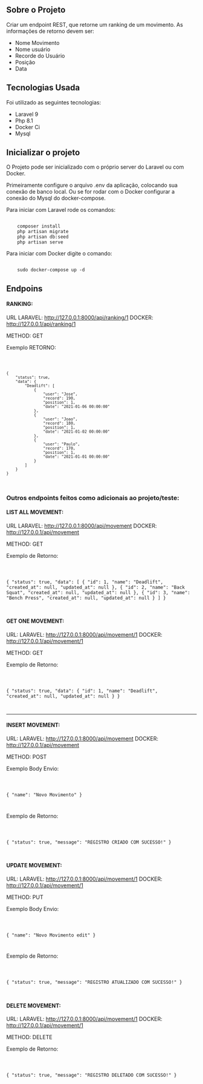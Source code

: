 ## Sobre o Projeto 
Criar um endpoint REST, que retorne um ranking de um movimento. As informações de retorno devem ser:
 * Nome Movimento
 * Nome usuário 
 * Recorde do Usuário
 * Posição
 * Data


## Tecnologias Usada 
Foi utilizado as seguintes tecnologias: 

* Laravel 9 
* Php 8.1
* Docker Ci 
* Mysql 

## Inicializar o projeto 
O Projeto pode ser inicializado com o próprio server do Laravel ou com Docker. 

Primeiramente configure o arquivo .env da aplicação, colocando sua conexão de banco local. 
Ou se for rodar com o Docker configurar a conexão do Mysql do docker-compose.

Para iniciar com Laravel rode os comandos:

<code>
    composer install 
    php artisan migrate 
    php artisan db:seed
    php artisan serve
</code>

Para iniciar com Docker digite o comando: 

<code>
    sudo docker-compose up -d
</code>


## Endpoins

#### RANKING:

URL 
    LARAVEL: http://127.0.0.1:8000/api/ranking/1 
    DOCKER: http://127.0.0.1/api/ranking/1 

METHOD: GET 

Exemplo RETORNO:

<code>

    {
        "status": true,
        "data": {
            "Deadlift": [
                {
                    "user": "Jose",
                    "record": 190,
                    "position": 1,
                    "date": "2021-01-06 00:00:00"
                },
                {
                    "user": "Joao",
                    "record": 180,
                    "position": 1,
                    "date": "2021-01-02 00:00:00"
                },
                {
                    "user": "Paulo",
                    "record": 170,
                    "position": 1,
                    "date": "2021-01-01 00:00:00"
                }
            ]
        }
    }

</code>


### Outros endpoints feitos como adicionais ao projeto/teste:

#### LIST ALL MOVEMENT:
URL 
    LARAVEL: http://127.0.0.1:8000/api/movement 
    DOCKER: http://127.0.0.1/api/movement 

METHOD: GET 

Exemplo de Retorno:

<code>

{
    "status": true,
    "data": [
        {
            "id": 1,
            "name": "Deadlift",
            "created_at": null,
            "updated_at": null
        },
        {
            "id": 2,
            "name": "Back Squat",
            "created_at": null,
            "updated_at": null
        },
        {
            "id": 3,
            "name": "Bench Press",
            "created_at": null,
            "updated_at": null
        }
    ]
}

</code>

#### GET ONE MOVEMENT:

URL:
    LARAVEL: http://127.0.0.1:8000/api/movement/1
    DOCKER: http://127.0.0.1/api/movement/1

METHOD: GET 

Exemplo de Retorno:

<code>

{
    "status": true,
    "data": {
        "id": 1,
        "name": "Deadlift",
        "created_at": null,
        "updated_at": null
    }
}

</code>

<hr>

#### INSERT MOVEMENT:

URL:
    LARAVEL: http://127.0.0.1:8000/api/movement
    DOCKER: http://127.0.0.1/api/movement

METHOD: POST 

Exemplo Body Envio: 

<code>

{
    "name": "Novo Movimento"
}

</code>


Exemplo de Retorno:

<code>

{
    "status": true,
    "message": "REGISTRO CRIADO COM SUCESSO!"
}

</code>



#### UPDATE MOVEMENT:

URL:
    LARAVEL: http://127.0.0.1:8000/api/movement/1
    DOCKER: http://127.0.0.1/api/movement/1

METHOD: PUT 

Exemplo Body Envio: 

<code>

{
    "name": "Novo Movimento edit"
}

</code>


Exemplo de Retorno:

<code>

{
    "status": true,
    "message": "REGISTRO ATUALIZADO COM SUCESSO!"
}

</code>



#### DELETE MOVEMENT:

URL:
    LARAVEL: http://127.0.0.1:8000/api/movement/1
    DOCKER: http://127.0.0.1/api/movement/1

METHOD: DELETE 


Exemplo de Retorno:

<code>

{
    "status": true,
    "message": "REGISTRO DELETADO COM SUCESSO!"
}

</code>



